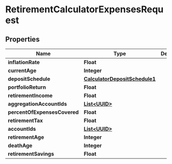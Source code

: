 
# RetirementCalculatorExpensesRequest

## Properties
Name | Type | Description | Notes
------------ | ------------- | ------------- | -------------
**inflationRate** | **Float** |  |  [optional]
**currentAge** | **Integer** |  | 
**depositSchedule** | [**CalculatorDepositSchedule1**](CalculatorDepositSchedule1.md) |  |  [optional]
**portfolioReturn** | **Float** |  | 
**retirementIncome** | **Float** |  |  [optional]
**aggregationAccountIds** | [**List&lt;UUID&gt;**](UUID.md) |  |  [optional]
**percentOfExpensesCovered** | **Float** |  |  [optional]
**retirementTax** | **Float** |  |  [optional]
**accountIds** | [**List&lt;UUID&gt;**](UUID.md) |  |  [optional]
**retirementAge** | **Integer** |  |  [optional]
**deathAge** | **Integer** |  | 
**retirementSavings** | **Float** |  |  [optional]



